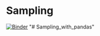 # Sampling

[![Binder](https://mybinder.org/badge_logo.svg)](https://mybinder.org/v2/gh/FatmaBenAicha/Sampling_with_pandas/main)
"# Sampling_with_pandas" 
